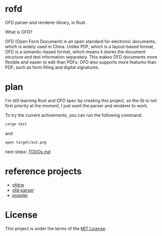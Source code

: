 # rofd
OFD parser and renderer library, in Rust.

What is OFD?

OFD (Open Form Document) is an open standard for electronic documents, which is widely used in China. Unlike PDF, which is a layout-based format, OFD is a semantic-based format, which means it stores the document structure and text information separately. This makes OFD documents more flexible and easier to edit than PDFs. OFD also supports more features than PDF, such as form filling and digital signatures.


# plan

I'm still learning Rust and OFD spec by creating this project, so the lib is not first priority at the moment, I just want the parser and renderer to work.

To try the current achivements, you can run the following command:

```bash
cargo test
```

and

```bash
open target/out.png
```

next steps: [TODOs.md](TODOs.md)

# reference projects

- [ofdrw](https://github.com/ofdrw/ofdrw)
- [ofd-parser](https://github.com/jyh2012/ofd-parser)
- [poppler](https://gitlab.freedesktop.org/poppler/poppler)

# License

This project is under the terms of the [MIT License](https://github.com/rofd/rofd/blob/main/LICENSE).